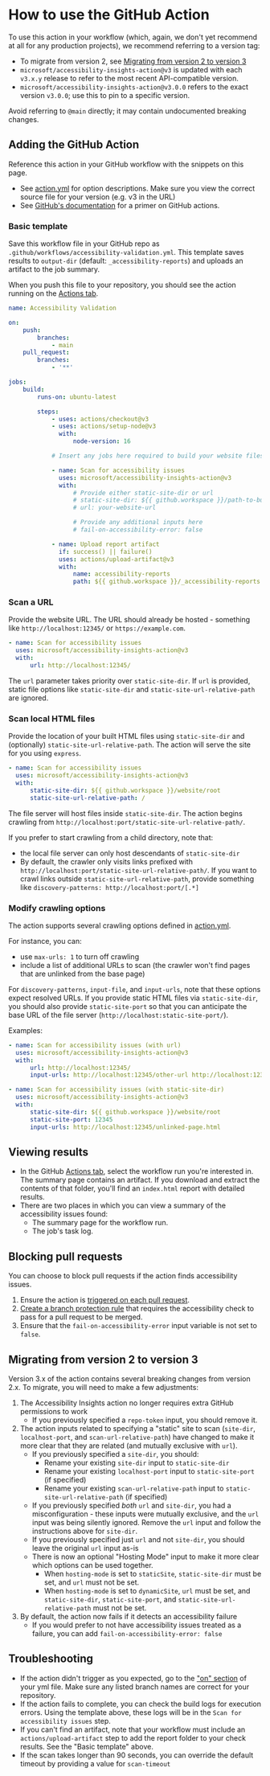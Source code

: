 <!--
Copyright (c) Microsoft Corporation. All rights reserved.
Licensed under the MIT License.
-->

# How to use the GitHub Action

To use this action in your workflow (which, again, we don't yet recommend at all for any production projects), we recommend referring to a version tag:

-   To migrate from version 2, see [Migrating from version 2 to version 3](#migrating-from-version-2-to-version-3)
-   `microsoft/accessibility-insights-action@v3` is updated with each `v3.x.y` release to refer to the most recent API-compatible version.
-   `microsoft/accessibility-insights-action@v3.0.0` refers to the exact version `v3.0.0`; use this to pin to a specific version.

Avoid referring to `@main` directly; it may contain undocumented breaking changes.

## Adding the GitHub Action

Reference this action in your GitHub workflow with the snippets on this page.

-   See [action.yml](https://github.com/microsoft/accessibility-insights-action/blob/v3/action.yml) for option descriptions. Make sure you view the correct source file for your version (e.g. v3 in the URL)
-   See [GitHub's documentation](https://docs.github.com/en/actions/learn-github-actions/introduction-to-github-actions#create-an-example-workflow) for a primer on GitHub actions.

### Basic template

Save this workflow file in your GitHub repo as `.github/workflows/accessibility-validation.yml`. This template saves results to `output-dir` (default: `_accessibility-reports`) and uploads an artifact to the job summary.

When you push this file to your repository, you should see the action running on the [Actions tab](https://docs.github.com/en/actions/quickstart#viewing-your-workflow-results).

```yml
name: Accessibility Validation

on:
    push:
        branches:
            - main
    pull_request:
        branches:
            - '**'

jobs:
    build:
        runs-on: ubuntu-latest

        steps:
            - uses: actions/checkout@v3
            - uses: actions/setup-node@v3
              with:
                  node-version: 16

            # Insert any jobs here required to build your website files

            - name: Scan for accessibility issues
              uses: microsoft/accessibility-insights-action@v3
              with:
                  # Provide either static-site-dir or url
                  # static-site-dir: ${{ github.workspace }}/path-to-built-website
                  # url: your-website-url

                  # Provide any additional inputs here
                  # fail-on-accessibility-error: false

            - name: Upload report artifact
              if: success() || failure()
              uses: actions/upload-artifact@v3
              with:
                  name: accessibility-reports
                  path: ${{ github.workspace }}/_accessibility-reports
```

### Scan a URL

Provide the website URL. The URL should already be hosted - something like `http://localhost:12345/` or `https://example.com`.

```yml
- name: Scan for accessibility issues
  uses: microsoft/accessibility-insights-action@v3
  with:
      url: http://localhost:12345/
```

The `url` parameter takes priority over `static-site-dir`. If `url` is provided, static file options like `static-site-dir` and `static-site-url-relative-path` are ignored.

### Scan local HTML files

Provide the location of your built HTML files using `static-site-dir` and (optionally) `static-site-url-relative-path`. The action will serve the site for you using `express`.

```yml
- name: Scan for accessibility issues
  uses: microsoft/accessibility-insights-action@v3
  with:
      static-site-dir: ${{ github.workspace }}/website/root
      static-site-url-relative-path: /
```

The file server will host files inside `static-site-dir`. The action begins crawling from `http://localhost:port/static-site-url-relative-path/`.

If you prefer to start crawling from a child directory, note that:

-   the local file server can only host descendants of `static-site-dir`
-   By default, the crawler only visits links prefixed with `http://localhost:port/static-site-url-relative-path/`. If you want to crawl links outside `static-site-url-relative-path`, provide something like `discovery-patterns: http://localhost:port/[.*]`

### Modify crawling options

The action supports several crawling options defined in [action.yml](https://github.com/microsoft/accessibility-insights-action/blob/v3/action.yml).

For instance, you can:

-   use `max-urls: 1` to turn off crawling
-   include a list of additional URLs to scan (the crawler won't find pages that are unlinked from the base page)

For `discovery-patterns`, `input-file`, and `input-urls`, note that these options expect resolved URLs. If you provide static HTML files via `static-site-dir`, you should also provide `static-site-port` so that you can anticipate the base URL of the file server (`http://localhost:static-site-port/`).

Examples:

```yml
- name: Scan for accessibility issues (with url)
  uses: microsoft/accessibility-insights-action@v3
  with:
      url: http://localhost:12345/
      input-urls: http://localhost:12345/other-url http://localhost:12345/other-url2
```

```yml
- name: Scan for accessibility issues (with static-site-dir)
  uses: microsoft/accessibility-insights-action@v3
  with:
      static-site-dir: ${{ github.workspace }}/website/root
      static-site-port: 12345
      input-urls: http://localhost:12345/unlinked-page.html
```

## Viewing results

-   In the GitHub [Actions tab](https://docs.github.com/en/actions/quickstart#viewing-your-workflow-results), select the workflow run you're interested in. The summary page contains an artifact. If you download and extract the contents of that folder, you'll find an `index.html` report with detailed results.
-   There are two places in which you can view a summary of the accessibility issues found:
    -   The summary page for the workflow run.
    -   The job's task log.

## Blocking pull requests

You can choose to block pull requests if the action finds accessibility issues.

1. Ensure the action is [triggered on each pull request](https://docs.github.com/en/actions/reference/events-that-trigger-workflows#configuring-workflow-events).
2. [Create a branch protection rule](https://docs.github.com/en/github/administering-a-repository/managing-a-branch-protection-rule#creating-a-branch-protection-rule) that requires the accessibility check to pass for a pull request to be merged.
3. Ensure that the `fail-on-accessibility-error` input variable is not set to `false`.

## Migrating from version 2 to version 3

Version 3.x of the action contains several breaking changes from version 2.x. To migrate, you will need to make a few adjustments:

1. The Accessibility Insights action no longer requires extra GitHub permissions to work
    - If you previously specified a `repo-token` input, you should remove it.
2. The action inputs related to specifying a "static" site to scan (`site-dir`, `localhost-port`, and `scan-url-relative-path`) have changed to make it more clear that they are related (and mutually exclusive with `url`).
    - If you previously specified a `site-dir`, you should:
        - Rename your existing `site-dir` input to `static-site-dir`
        - Rename your existing `localhost-port` input to `static-site-port` (if specified)
        - Rename your existing `scan-url-relative-path` input to `static-site-url-relative-path` (if specified)
    - If you previously specified _both_ `url` and `site-dir`, you had a misconfiguration - these inputs were mutually exclusive, and the `url` input was being silently ignored. Remove the `url` input and follow the instructions above for `site-dir`.
    - If you previously specified just `url` and not `site-dir`, you should leave the original `url` input as-is
    - There is now an optional "Hosting Mode" input to make it more clear which options can be used together.
        - When `hosting-mode` is set to `staticSite`, `static-site-dir` must be set, and `url` must not be set.
        - When `hosting-mode` is set to `dynamicSite`, `url` must be set, and `static-site-dir`, `static-site-port`, and `static-site-url-relative-path` must not be set.
3. By default, the action now fails if it detects an accessibility failure
    - If you would prefer to not have accessibility issues treated as a failure, you can add `fail-on-accessibility-error: false`

## Troubleshooting

-   If the action didn't trigger as you expected, go to the ["on" section](https://docs.github.com/en/actions/reference/workflow-syntax-for-github-actions#on) of your yml file. Make sure any listed branch names are correct for your repository.
-   If the action fails to complete, you can check the build logs for execution errors. Using the template above, these logs will be in the `Scan for accessibility issues` step.
-   If you can't find an artifact, note that your workflow must include an `actions/upload-artifact` step to add the report folder to your check results. See the "Basic template" above.
-   If the scan takes longer than 90 seconds, you can override the default timeout by providing a value for `scan-timeout`
